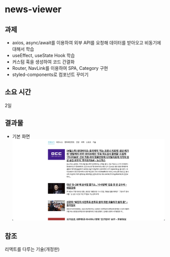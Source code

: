 # news-viewer

## 과제

- axios, async/await를 이용하여 외부 API를 요청해 데이터를 받아오고 비동기에 대해서 학습
- useEffect, useState Hook 학습
- 커스텀 훅을 생성하여 코드 간결화
- Router, NavLink를 이용하여 SPA, Category 구현
- styled-components로 컴포넌트 꾸미기

## 소요 시간

2일

## 결과물

- 기본 화면
  ![Main](/src/image/Main.png)

## 참조

리액트를 다루는 기술(개정판)
